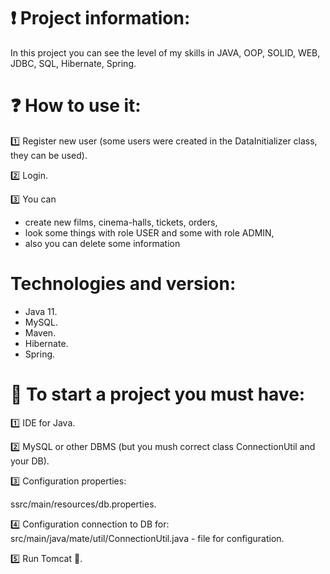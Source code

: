 # ❗️ Project information:
In this project you can see the level of my skills in JAVA, OOP, SOLID, WEB, JDBC, SQL, Hibernate, Spring.
# ❓ How to use it:
1️⃣ Register new user (some users were created in the DataInitializer class, they can be used).

2️⃣ Login.

3️⃣ You can
- create new films, cinema-halls, tickets, orders,
- look some things with role USER and some with role ADMIN,
- also you can delete some information
# Technologies and version:
- Java 11.
- MySQL.
- Maven.
- Hibernate.
- Spring.
# 🔧  To start a project you must have:
1️⃣ IDE for Java.

2️⃣ MySQL or other DBMS (but you mush correct class ConnectionUtil and your DB).

3️⃣ Configuration properties:

ssrc/main/resources/db.properties.

4️⃣ Configuration connection to DB for:
src/main/java/mate/util/ConnectionUtil.java - file for configuration.

5️⃣ Run Tomcat 🚀.





